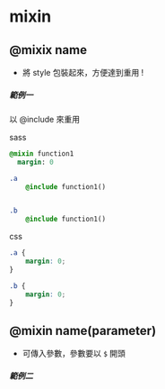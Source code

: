 # mixin

## \@mixix name

-   將 style 包裝起來，方便達到重用 !

##### 範例一

以 @include 來重用

sass

```sass
@mixin function1
  margin: 0

.a
    @include function1()


.b
    @include function1()
```

css

```css
.a {
    margin: 0;
}

.b {
    margin: 0;
}
```

## \@mixin name(parameter)

-   可傳入參數，參數要以 `$` 開頭

##### 範例二

